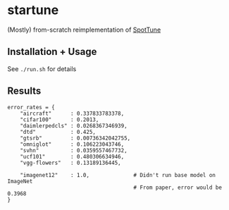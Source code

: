 # startune

(Mostly) from-scratch reimplementation of [SpotTune](https://github.com/gyhui14/spottune)

## Installation + Usage

See `./run.sh` for details

## Results

```
error_rates = {
    "aircraft"      : 0.337833783378,
    "cifar100"      : 0.2013,
    "daimlerpedcls" : 0.0268367346939,
    "dtd"           : 0.425,
    "gtsrb"         : 0.00736342042755,
    "omniglot"      : 0.106223043746,
    "svhn"          : 0.0359557467732,
    "ucf101"        : 0.480306634946,
    "vgg-flowers"   : 0.13189136445,
    
    "imagenet12"    : 1.0,              # Didn't run base model on ImageNet
                                        # From paper, error would be 0.3968
}
```